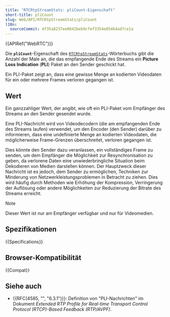 ```yaml
---
title: "RTCRtpStreamStats: pliCount-Eigenschaft"
short-title: pliCount
slug: Web/API/RTCRtpStreamStats/pliCount
l10n:
  sourceCommit: 4f35a8237ee0842beb9cfef3354e05464ad7ce1a
---
```


{{APIRef("WebRTC")}}

Die **`pliCount`**-Eigenschaft des
[`RTCRtpStreamStats`](/de/docs/Web/API/RTCRtpStreamStats)-Wörterbuchs gibt die Anzahl der Male an, die das empfangende Ende des Streams ein **Picture Loss Indication** (**PLI**) Paket an den Sender geschickt hat.

Ein PLI-Paket zeigt an, dass eine gewisse Menge an kodierten Videodaten für ein oder mehrere Frames verloren gegangen ist.

## Wert

Ein ganzzahliger Wert, der angibt, wie oft ein PLI-Paket vom Empfänger des Streams an den Sender gesendet wurde.

Eine PLI-Nachricht wird von Videodecodern (die am empfangenden Ende des Streams laufen) verwendet, um den Encoder (den Sender) darüber zu informieren, dass eine undefinierte Menge an kodierten Videodaten, die möglicherweise Frame-Grenzen überschreitet, verloren gegangen ist.

Dies könnte den Sender dazu veranlassen, ein vollständiges Frame zu senden, um dem Empfänger die Möglichkeit zur Resynchronisation zu geben, da verlorene Daten eine unwiederbringliche Situation beim Dekodieren von Medien darstellen können. Der Hauptzweck dieser Nachricht ist es jedoch, dem Sender zu ermöglichen, Techniken zur Minderung von Netzwerkleistungsproblemen in Betracht zu ziehen. Dies wird häufig durch Methoden wie Erhöhung der Kompression, Verringerung der Auflösung oder andere Möglichkeiten zur Reduzierung der Bitrate des Streams erreicht.

> [!NOTE]
> Dieser Wert ist nur am Empfänger verfügbar und nur für Videomedien.

## Spezifikationen

{{Specifications}}

## Browser-Kompatibilität

{{Compat}}

## Siehe auch

- {{RFC(4585, "", "6.3.1")}}: Definition von "PLI-Nachrichten" im Dokument _Extended
  RTP Profile for Real-time Transport Control Protocol (RTCP)-Based Feedback
  (RTP/AVPF)_.
